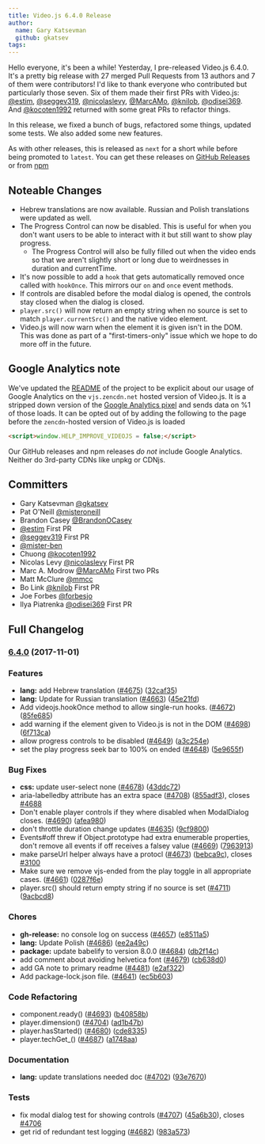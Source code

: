 ```yaml
---
title: Video.js 6.4.0 Release
author:
  name: Gary Katsevman
  github: gkatsev
tags:
---
```

Hello everyone, it's been a while! Yesterday, I pre-released Video.js 6.4.0. It's a pretty big release with 27 merged Pull Requests from 13 authors and 7 of them were contributors!
I'd like to thank everyone who contributed but particularly those seven. Six of them made their first PRs with Video.js: [@estim][estim], [@seggev319][seggev319], [@nicolaslevy][nicolaslevy], [@MarcAMo][MarcAMo], [@knilob][knilob], [@odisei369][odisei369]. And [@kocoten1992][kocoten1992] returned with some great PRs to refactor things.

In this release, we fixed a bunch of bugs, refactored some things, updated some tests. We also added some new features.

As with other releases, this is released as `next` for a short while before being promoted to `latest`.
You can get these releases on [GitHub Releases](https://github.com/videojs/video.js/releases/tag/v6.4.0) or from [npm](https://www.npmjs.com/package/video.js)

## Noteable Changes
- Hebrew translations are now available. Russian and Polish translations were updated as well.
- The Progress Control can now be disabled. This is useful for when you don't want users to be able to interact with it but still want to show play progress.
  - The Progress Control will also be fully filled out when the video ends so that we aren't slightly short or long due to weirdnesses in duration and currentTime.
- It's now possible to add a `hook` that gets automatically removed once called with `hookOnce`. This mirrors our `on` and `once` event methods.
- If controls are disabled before the modal dialog is opened, the controls stay closed when the dialog is closed.
- `player.src()` will now return an empty string when no source is set to match `player.currentSrc()` and the native video element.
- Video.js will now warn when the element it is given isn't in the DOM. This was done as part of a "first-timers-only" issue which we hope to do more off in the future.

## Google Analytics note
We've updated the [README][readme] of the project to be explicit about our usage of Google Analytics on the `vjs.zencdn.net` hosted version of Video.js. It is a stripped down version of the [Google Analytics pixel](https://github.com/videojs/cdn/blob/master/src/analytics.js) and sends data on %1 of those loads.
It can be opted out of by adding the following to the page before the `zencdn`-hosted version of Video.js is loaded
```html
<script>window.HELP_IMPROVE_VIDEOJS = false;</script>
```
Our GitHub releases and npm releases *do not* include Google Analytics. Neither do 3rd-party CDNs like unpkg or CDNjs.

## Committers
- Gary Katsevman [@gkatsev][gkatsev]
- Pat O'Neill [@misteroneill][misteroneill]
- Brandon Casey [@BrandonOCasey][BrandonOCasey]
- [@estim][estim] First PR
- [@seggev319][seggev319] First PR
- [@mister-ben][mister-ben]
- Chuong [@kocoten1992][kocoten1992]
- Nicolas Levy [@nicolaslevy][nicolaslevy] First PR
- Marc A. Modrow [@MarcAMo][MarcAMo] First two PRs
- Matt McClure [@mmcc][mmcc]
- Bo Link [@knilob][knilob] First PR
- Joe Forbes [@forbesjo][forbesjo]
- Ilya Piatrenka [@odisei369][odisei369] First PR


## Full Changelog
<a name="6.4.0"></a>
### [6.4.0](https://github.com/videojs/video.js/compare/v6.3.3...v6.4.0) (2017-11-01)

### Features

* **lang:** add Hebrew translation ([#4675](https://github.com/videojs/video.js/issues/4675)) ([32caf35](https://github.com/videojs/video.js/commit/32caf35))
* **lang:** Update for Russian translation ([#4663](https://github.com/videojs/video.js/issues/4663)) ([45e21fd](https://github.com/videojs/video.js/commit/45e21fd))
* Add videojs.hookOnce method to allow single-run hooks. ([#4672](https://github.com/videojs/video.js/issues/4672)) ([85fe685](https://github.com/videojs/video.js/commit/85fe685))
* add warning if the element given to Video.js is not in the DOM ([#4698](https://github.com/videojs/video.js/issues/4698)) ([6f713ca](https://github.com/videojs/video.js/commit/6f713ca))
* allow progress controls to be disabled ([#4649](https://github.com/videojs/video.js/issues/4649)) ([a3c254e](https://github.com/videojs/video.js/commit/a3c254e))
* set the play progress seek bar to 100% on ended ([#4648](https://github.com/videojs/video.js/issues/4648)) ([5e9655f](https://github.com/videojs/video.js/commit/5e9655f))

### Bug Fixes

* **css:** update user-select none ([#4678](https://github.com/videojs/video.js/issues/4678)) ([43ddc72](https://github.com/videojs/video.js/commit/43ddc72))
* aria-labelledby attribute has an extra space ([#4708](https://github.com/videojs/video.js/issues/4708)) ([855adf3](https://github.com/videojs/video.js/commit/855adf3)), closes [#4688](https://github.com/videojs/video.js/issues/4688)
* Don't enable player controls if they where disabled when ModalDialog closes. ([#4690](https://github.com/videojs/video.js/issues/4690)) ([afea980](https://github.com/videojs/video.js/commit/afea980))
* don't throttle duration change updates ([#4635](https://github.com/videojs/video.js/issues/4635)) ([9cf9800](https://github.com/videojs/video.js/commit/9cf9800))
* Events#off threw if Object.prototype had extra enumerable properties, don't remove all events if off receives a falsey value ([#4669](https://github.com/videojs/video.js/issues/4669)) ([7963913](https://github.com/videojs/video.js/commit/7963913))
* make parseUrl helper always have a protocl ([#4673](https://github.com/videojs/video.js/issues/4673)) ([bebca9c](https://github.com/videojs/video.js/commit/bebca9c)), closes [#3100](https://github.com/videojs/video.js/issues/3100)
* Make sure we remove vjs-ended from the play toggle in all appropriate cases. ([#4661](https://github.com/videojs/video.js/issues/4661)) ([0287f6e](https://github.com/videojs/video.js/commit/0287f6e))
* player.src() should return empty string if no source is set ([#4711](https://github.com/videojs/video.js/issues/4711)) ([9acbcd8](https://github.com/videojs/video.js/commit/9acbcd8))

### Chores

* **gh-release:** no console log on success ([#4657](https://github.com/videojs/video.js/issues/4657)) ([e8511a5](https://github.com/videojs/video.js/commit/e8511a5))
* **lang:** Update Polish ([#4686](https://github.com/videojs/video.js/issues/4686)) ([ee2a49c](https://github.com/videojs/video.js/commit/ee2a49c))
* **package:** update babelify to version 8.0.0 ([#4684](https://github.com/videojs/video.js/issues/4684)) ([db2f14c](https://github.com/videojs/video.js/commit/db2f14c))
* add comment about avoiding helvetica font ([#4679](https://github.com/videojs/video.js/issues/4679)) ([cb638d0](https://github.com/videojs/video.js/commit/cb638d0))
* add GA note to primary readme ([#4481](https://github.com/videojs/video.js/issues/4481)) ([e2af322](https://github.com/videojs/video.js/commit/e2af322))
* Add package-lock.json file. ([#4641](https://github.com/videojs/video.js/issues/4641)) ([ec5b603](https://github.com/videojs/video.js/commit/ec5b603))

### Code Refactoring

* component.ready() ([#4693](https://github.com/videojs/video.js/issues/4693)) ([b40858b](https://github.com/videojs/video.js/commit/b40858b))
* player.dimension() ([#4704](https://github.com/videojs/video.js/issues/4704)) ([ad1b47b](https://github.com/videojs/video.js/commit/ad1b47b))
* player.hasStarted() ([#4680](https://github.com/videojs/video.js/issues/4680)) ([cde8335](https://github.com/videojs/video.js/commit/cde8335))
* player.techGet_() ([#4687](https://github.com/videojs/video.js/issues/4687)) ([a1748aa](https://github.com/videojs/video.js/commit/a1748aa))

### Documentation

* **lang:** update translations needed doc ([#4702](https://github.com/videojs/video.js/issues/4702)) ([93e7670](https://github.com/videojs/video.js/commit/93e7670))

### Tests

* fix modal dialog test for showing controls ([#4707](https://github.com/videojs/video.js/issues/4707)) ([45a6b30](https://github.com/videojs/video.js/commit/45a6b30)), closes [#4706](https://github.com/videojs/video.js/issues/4706)
* get rid of redundant test logging ([#4682](https://github.com/videojs/video.js/issues/4682)) ([983a573](https://github.com/videojs/video.js/commit/983a573))


[gkatsev]: https://github.com/gkatsev
[misteroneill]: https://github.com/misteroneill
[BrandonOCasey]: https://github.com/BrandonOCasey
[estim]: https://github.com/estim
[seggev319]: https://github.com/seggev319
[mister-ben]: https://github.com/mister-ben
[kocoten1992]: https://github.com/kocoten1992
[nicolaslevy]: https://github.com/nicolaslevy
[MarcAMo]: https://github.com/MarcAMo
[mmcc]: https://github.com/mmcc
[knilob]: https://github.com/knilob
[forbesjo]: https://github.com/forbesjo
[odisei369]: https://github.com/odisei369
[readme]: https://github.com/videojs/video.js#quick-start
